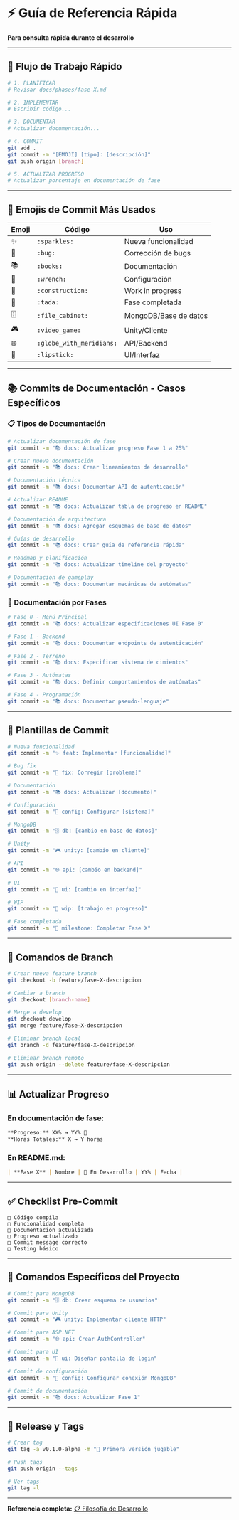 # ⚡ Guía de Referencia Rápida

**Para consulta rápida durante el desarrollo**

---

## 🔄 Flujo de Trabajo Rápido

```bash
# 1. PLANIFICAR
# Revisar docs/phases/fase-X.md

# 2. IMPLEMENTAR
# Escribir código...

# 3. DOCUMENTAR
# Actualizar documentación...

# 4. COMMIT
git add .
git commit -m "[EMOJI] [tipo]: [descripción]"
git push origin [branch]

# 5. ACTUALIZAR PROGRESO
# Actualizar porcentaje en documentación de fase
```

---

## 🎨 Emojis de Commit Más Usados

| Emoji | Código | Uso |
|-------|--------|-----|
| ✨ | `:sparkles:` | Nueva funcionalidad |
| 🐛 | `:bug:` | Corrección de bugs |
| 📚 | `:books:` | Documentación |
| 🔧 | `:wrench:` | Configuración |
| 🚧 | `:construction:` | Work in progress |
| 🎉 | `:tada:` | Fase completada |
| 🗄️ | `:file_cabinet:` | MongoDB/Base de datos |
| 🎮 | `:video_game:` | Unity/Cliente |
| 🌐 | `:globe_with_meridians:` | API/Backend |
| 💄 | `:lipstick:` | UI/Interfaz |

---

## 📚 Commits de Documentación - Casos Específicos

### **📋 Tipos de Documentación**
```bash
# Actualizar documentación de fase
git commit -m "📚 docs: Actualizar progreso Fase 1 a 25%"

# Crear nueva documentación
git commit -m "📚 docs: Crear lineamientos de desarrollo"

# Documentación técnica
git commit -m "📚 docs: Documentar API de autenticación"

# Actualizar README
git commit -m "📚 docs: Actualizar tabla de progreso en README"

# Documentación de arquitectura
git commit -m "📚 docs: Agregar esquemas de base de datos"

# Guías de desarrollo
git commit -m "📚 docs: Crear guía de referencia rápida"

# Roadmap y planificación
git commit -m "📚 docs: Actualizar timeline del proyecto"

# Documentación de gameplay
git commit -m "📚 docs: Documentar mecánicas de autómatas"
```

### **🎯 Documentación por Fases**
```bash
# Fase 0 - Menú Principal
git commit -m "📚 docs: Actualizar especificaciones UI Fase 0"

# Fase 1 - Backend
git commit -m "📚 docs: Documentar endpoints de autenticación"

# Fase 2 - Terreno
git commit -m "📚 docs: Especificar sistema de cimientos"

# Fase 3 - Autómatas
git commit -m "📚 docs: Definir comportamientos de autómatas"

# Fase 4 - Programación
git commit -m "📚 docs: Documentar pseudo-lenguaje"
```

---

## 📝 Plantillas de Commit

```bash
# Nueva funcionalidad
git commit -m "✨ feat: Implementar [funcionalidad]"

# Bug fix
git commit -m "🐛 fix: Corregir [problema]"

# Documentación
git commit -m "📚 docs: Actualizar [documento]"

# Configuración
git commit -m "🔧 config: Configurar [sistema]"

# MongoDB
git commit -m "🗄️ db: [cambio en base de datos]"

# Unity
git commit -m "🎮 unity: [cambio en cliente]"

# API
git commit -m "🌐 api: [cambio en backend]"

# UI
git commit -m "💄 ui: [cambio en interfaz]"

# WIP
git commit -m "🚧 wip: [trabajo en progreso]"

# Fase completada
git commit -m "🎉 milestone: Completar Fase X"
```

---

## 🌿 Comandos de Branch

```bash
# Crear nueva feature branch
git checkout -b feature/fase-X-descripcion

# Cambiar a branch
git checkout [branch-name]

# Merge a develop
git checkout develop
git merge feature/fase-X-descripcion

# Eliminar branch local
git branch -d feature/fase-X-descripcion

# Eliminar branch remoto
git push origin --delete feature/fase-X-descripcion
```

---

## 📊 Actualizar Progreso

### En documentación de fase:
```markdown
**Progreso:** XX% → YY% 🚧
**Horas Totales:** X → Y horas
```

### En README.md:
```markdown
| **Fase X** | Nombre | 🚧 En Desarrollo | YY% | Fecha |
```

---

## ✅ Checklist Pre-Commit

```
□ Código compila
□ Funcionalidad completa
□ Documentación actualizada
□ Progreso actualizado
□ Commit message correcto
□ Testing básico
```

---

## 🎯 Comandos Específicos del Proyecto

```bash
# Commit para MongoDB
git commit -m "🗄️ db: Crear esquema de usuarios"

# Commit para Unity
git commit -m "🎮 unity: Implementar cliente HTTP"

# Commit para ASP.NET
git commit -m "🌐 api: Crear AuthController"

# Commit para UI
git commit -m "💄 ui: Diseñar pantalla de login"

# Commit de configuración
git commit -m "🔧 config: Configurar conexión MongoDB"

# Commit de documentación
git commit -m "📚 docs: Actualizar Fase 1"
```

---

## 🚀 Release y Tags

```bash
# Crear tag
git tag -a v0.1.0-alpha -m "🎉 Primera versión jugable"

# Push tags
git push origin --tags

# Ver tags
git tag -l
```

---

**Referencia completa:** [📋 Filosofía de Desarrollo](philosophy.md) 